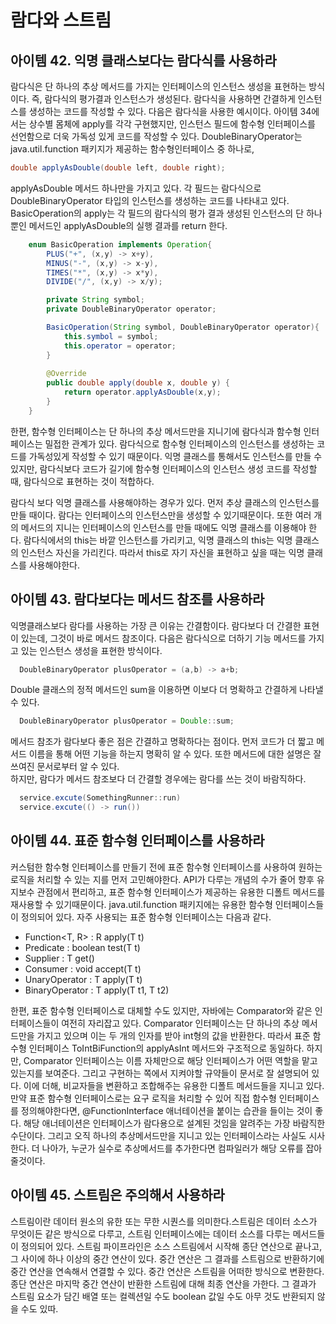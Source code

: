 
# 람다와 스트림
## 아이템 42. 익명 클래스보다는 람다식를 사용하라
람다식은 단 하나의 추상 메서드를 가지는 인터페이스의 인스턴스 생성을 표현하는 방식이다. 즉, 람다식의 평가결과 인스턴스가 생성된다. 람다식을 사용하면 간결하게 인스턴스를 생성하는 코드를 작성할 수 있다. 
다음은 람다식을 사용한 예시이다. 아이템 34에서는 상수별 몸체에 apply를 각각 구현했지만, 인스턴스 필드에 함수형 인터페이스를 선언함으로 더욱 가독성 있게 코드를 작성할 수 있다. DoubleBinaryOperator는 java.util.function 패키지가 제공하는 함수형인터페이스 중 하나로, 
```java
double applyAsDouble(double left, double right);
```
applyAsDouble 메서드 하나만을 가지고 있다. 각 필드는 람다식으로 DoubleBinaryOperator 타입의 인스턴스를 생성하는 코드를 나타내고 있다. BasicOperation의 apply는 각 필드의 람다식의 평가 결과 생성된 인스턴스의 단 하나 뿐인 메서드인 applyAsDouble의 실행 결과를 return 한다. 
```java
    enum BasicOperation implements Operation{
        PLUS("+", (x,y) -> x+y),
        MINUS("-", (x,y) -> x-y),
        TIMES("*", (x,y) -> x*y),
        DIVIDE("/", (x,y) -> x/y);

        private String symbol;
        private DoubleBinaryOperator operator;

        BasicOperation(String symbol, DoubleBinaryOperator operator){
            this.symbol = symbol;
            this.operator = operator;
        }
        
        @Override
        public double apply(double x, double y) {
            return operator.applyAsDouble(x,y);
        }
    }
```

한편, 함수형 인터페이스는 단 하나의 추상 메서드만을 지니기에 람다식과 함수형 인터페이스는 밀접한 관계가 있다. 람다식으로 함수형 인터페이스의 인스턴스를 생성하는 코드를 가독성있게 작성할 수 있기 때문이다. 
익명 클래스를 통해서도 인스턴스를 만들 수 있지만, 람다식보다 코드가 길기에 함수형 인터페이스의 인스턴스 생성 코드를 작성할 때, 람다식으로 표현하는 것이 적합하다. 

람다식 보다 익명 클래스를 사용해야하는 경우가 있다. 먼저 추상 클래스의 인스턴스를 만들 때이다. 람다는 인터페이스의 인스턴스만을 생성할 수 있기때문이다. 또한 여러 개의 메서드의 지니는 인터페이스의 인스턴스를 만들 때에도 익명 클래스를 이용해야 한다. 람다식에서의 this는 바깥 인스턴스를 가리키고, 익명 클래스의 this는 익명 클래스의 인스턴스 자신을 가리킨다. 따라서 this로 자기 자신을 표현하고 싶을 때는 익명 클래스를 사용해야한다. 

## 아이템 43. 람다보다는 메서드 참조를 사용하라
익명클래스보다 람다를 사용하는 가장 큰 이유는 간결함이다. 람다보다 더 간결한 표현이 있는데, 그것이 바로 메서드 참조이다. 다음은 람다식으로 더하기 기능 메서드를 가지고 있는 인스턴스 생성을 표현한 방식이다.
```java
  DoubleBinaryOperator plusOperator = (a,b) -> a+b;
```

Double 클래스의 정적 메서드인 sum을 이용하면 이보다 더 명확하고 간결하게 나타낼 수 있다.
```java
  DoubleBinaryOperator plusOperator = Double::sum;
```
메서드 참조가 람다보다 좋은 점은 간결하고 명확하다는 점이다. 먼저 코드가 더 짧고 메서드 이름을 통해 어떤 기능을 하는지 명확히 알 수 있다. 또한 메서드에 대한 설명은 잘 쓰여진 문서로부터 알 수 있다.  
하지만, 람다가 메서드 참조보다 더 간결할 경우에는 람다를 쓰는 것이 바람직하다.
```java
  service.excute(SomethingRunner::run)
  service.excute(() -> run())
```

## 아이템 44. 표준 함수형 인터페이스를 사용하라
커스텀한 함수형 인터페이스를 만들기 전에 표준 함수형 인터페이스를 사용하여 원하는 로직을 처리할 수 있는 지를 먼저 고민해야한다. API가 다루는 개념의 수가 줄어 향후 유지보수 관점에서 편리하고, 표준 함수형 인터페이스가 제공하는 유용한 디폴트 메서드를 재사용할 수 있기때문이다. java.util.function 패키지에는 유용한 함수형 인터페이스들이 정의되어 있다. 자주 사용되는 표준 함수형 인터페이스는 다음과 같다.   
- Function<T, R> : R apply(T t)
- Predicate<T> : boolean test(T t)
- Supplier<T> : T get()
- Consumer<T> : void accept(T t)
- UnaryOperator<T> : T apply(T t)
- BinaryOperator<T> : T apply(T t1, T t2)   
 
한편, 표준 함수형 인터페이스로 대체할 수도 있지만, 자바에는 Comparator와 같은 인터페이스들이 여전히 자리잡고 있다. Comparator 인터페이스는 단 하나의 추상 메서드만을 가지고 있으며 이는 두 개의 인자를 받아 int형의 값을 반환한다. 따라서 표준 함수형 인터페이스 ToIntBiFunction의 applyAsInt 메서드와 구조적으로 동일하다. 하지만, Comparator 인터페이스는 이름 자체만으로 해당 인터페이스가 어떤 역할을 맡고 있는지를 보여준다. 그리고 구현하는 쪽에서 지켜야할 규약들이 문서로 잘 설명되어 있다. 이에 더해, 비교자들을 변환하고 조합해주는 유용한 디폴트 메서드들을 지니고 있다.  
만약 표준 함수형 인터페이스로는 요구 로직을 처리할 수 있어 직접 함수형 인터페이스를 정의해야한다면, @FunctionInterface 애너테이션을 붙이는 습관을 들이는 것이 좋다. 해당 애너테이션은 인터페이스가 람다용으로 설계된 것임을 알려주는 가장 바람직한 수단이다. 그리고 오직 하나의 추상메서드만을 지니고 있는 인터페이스라는 사실도 시사한다. 더 나아가, 누군가 실수로 추상메서드를 추가한다면 컴파일러가 해당 오류를 잡아줄것이다.


## 아이템 45. 스트림은 주의해서 사용하라
스트림이란 데이터 원소의 유한 또는 무한 시퀀스를 의미한다.스트림은 데이터 소스가 무엇이든 같은 방식으로 다루고, 스트림 인터페이스에는 데이터 소스를 다루는 메서드들이 정의되어 있다. 스트림 파이프라인은 소스 스트림에서 시작해 종단 연산으로 끝나고, 그 사이에 하나 이상의 중간 연산이 있다. 중간 연산은 그 결과를 스트림으로 반환하기에 중간 연산을 연속해서 연결할 수 있다. 중간 연산은 스트림을 어떠한 방식으로 변환한다. 종단 연산은 마지막 중간 연산이 반환한 스트림에 대해 최종 연산을 가한다. 그 결과가 스트림 요소가 담긴 배열 또는 컬렉션일 수도 boolean 값일 수도 아무 것도 반환되지 않을 수도 있따. 
